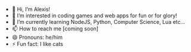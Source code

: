 - 👋 Hi, I’m Alexis!
- 👀 I’m interested in coding games and web apps for fun or for glory!
- 🌱 I’m currently learning NodeJS, Python, Computer Science, Lua etc...
- 📫 How to reach me [coming soon]
- 😄 Pronouns: he/him
- ⚡ Fun fact: I like cats
